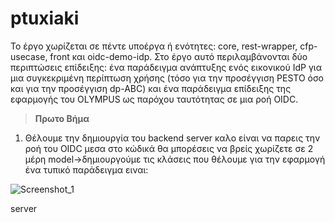 # ptuxiaki

Το έργο χωρίζεται σε πέντε υποέργα ή ενότητες: core, rest-wrapper, cfp-usecase, front και oidc-demo-idp.
Στο έργο αυτό περιλαμβάνονται δύο περιπτώσεις επίδειξης: 
ένα παράδειγμα ανάπτυξης ενός εικονικού IdP για μια συγκεκριμένη περίπτωση χρήσης (τόσο για την προσέγγιση PESTO όσο και για την προσέγγιση dp-ABC) 
και ένα παράδειγμα επίδειξης της εφαρμογής του OLYMPUS ως παρόχου ταυτότητας σε μια ροή OIDC. 

>**Πρωτο Βήμα**
1. Θέλουμε την δημιουργία του backend server καλο είναι να παρεις την ροή του OIDC μεσα στο κώδικά θα μπορέσεις να βρείς χωρίζετε σε 2 μέρη 
model->δημιουργούμε τις κλάσεις που θέλουμε για την εφαρμογή ένα τυπικό παράδειγμα ειναι:

![Screenshot_1](https://user-images.githubusercontent.com/72886828/143573832-aef44d7f-7026-46c0-bdc1-29db75efb005.png)


server
